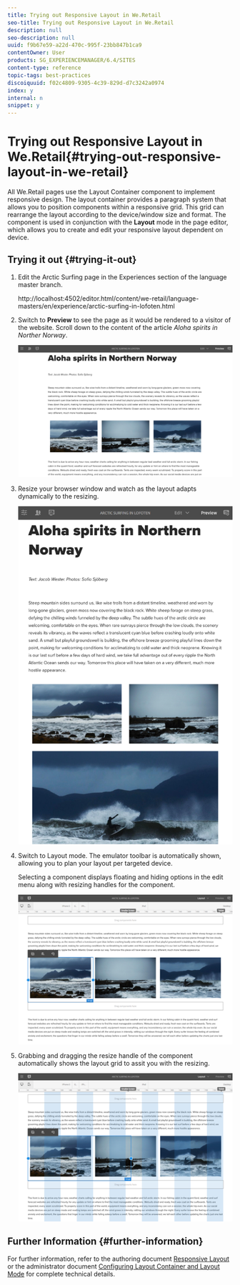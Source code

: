 ```yaml
---
title: Trying out Responsive Layout in We.Retail
seo-title: Trying out Responsive Layout in We.Retail
description: null
seo-description: null
uuid: f9b67e59-a22d-470c-995f-23bb847b1ca9
contentOwner: User
products: SG_EXPERIENCEMANAGER/6.4/SITES
content-type: reference
topic-tags: best-practices
discoiquuid: f02c4809-9305-4c39-829d-d7c3242a0974
index: y
internal: n
snippet: y
---
```


# Trying out Responsive Layout in We.Retail{#trying-out-responsive-layout-in-we-retail}

All We.Retail pages use the Layout Container component to implement responsive design. The layout container provides a paragraph system that allows you to position components within a responsive grid. This grid can rearrange the layout according to the device/window size and format. The component is used in conjunction with the **Layout** mode in the page editor, which allows you to create and edit your responsive layout dependent on device.

## Trying it out {#trying-it-out}

1. Edit the Arctic Surfing page in the Experiences section of the language master branch.

   http://localhost:4502/editor.html/content/we-retail/language-masters/en/experience/arctic-surfing-in-lofoten.html

1. Switch to **Preview** to see the page as it would be rendered to a visitor of the website. Scroll down to the content of the article *Aloha spirits in Norther Norway*.

   ![](assets/chlimage_1-196.png)

1. Resize your browser window and watch as the layout adapts dynamically to the resizing.

   ![](assets/chlimage_1-197.png)

1. Switch to Layout mode. The emulator toolbar is automatically shown, allowing you to plan your layout per targeted device.

   Selecting a component displays floating and hiding options in the edit menu along with resizing handles for the component.

   ![](assets/chlimage_1-198.png)

1. Grabbing and dragging the resize handle of the component automatically shows the layout grid to assit you with the resizing.

   ![](assets/chlimage_1-199.png)

## Further Information {#further-information}

For further information, refer to the authoring document [Responsive Layout](../../../sites/authoring/using/responsive-layout.md) or the administrator document [Configuring Layout Container and Layout Mode](../../../sites/administering/using/configuring-responsive-layout.md) for complete technical details.
